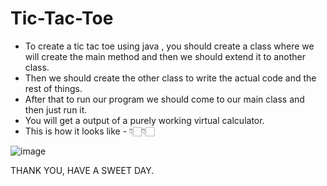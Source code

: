 # Tic-Tac-Toe

- To create a tic tac toe using java , you should create a class where we will create the main method and then we should extend it to another class.
- Then we should create the other class to write the actual code and the rest of things.
- After that to run our program we should come to our main class and then just run it.
- You will get a output of a purely working virtual calculator. 
- This is how it looks like - 👇🏻👇🏻

![image](https://user-images.githubusercontent.com/92244026/204458648-ce4fc7b9-3ba9-4434-88b8-4a52ee81c9d9.png)

THANK YOU, HAVE A SWEET DAY. 

